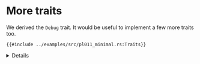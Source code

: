 # More traits

We derived the `Debug` trait. It would be useful to implement a few more traits too.

```rust,editable,compile_fail
{{#include ../examples/src/pl011_minimal.rs:Traits}}
```

<details>

* Implementing `Write` lets us use the `write!` and `writeln!` macros with our `Uart` type.
* Run the example in QEMU with `make qemu_minimal` under `src/bare-metal/aps/examples`.

</details>
